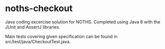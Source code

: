 # noths-checkout
Java coding excercise solution for NOTHS. Completed using Java 8 with the JUnit and AssertJ libraries. 

Main tests covering given specification can be found in src/test/java/CheckoutTest.java.

